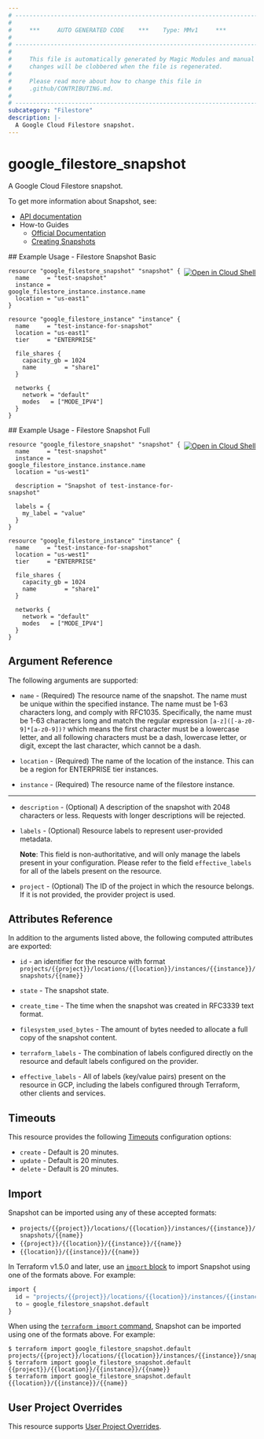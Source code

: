 ```yaml
---
# ----------------------------------------------------------------------------
#
#     ***     AUTO GENERATED CODE    ***    Type: MMv1     ***
#
# ----------------------------------------------------------------------------
#
#     This file is automatically generated by Magic Modules and manual
#     changes will be clobbered when the file is regenerated.
#
#     Please read more about how to change this file in
#     .github/CONTRIBUTING.md.
#
# ----------------------------------------------------------------------------
subcategory: "Filestore"
description: |-
  A Google Cloud Filestore snapshot.
---
```


# google_filestore_snapshot

A Google Cloud Filestore snapshot.


To get more information about Snapshot, see:

* [API documentation](https://cloud.google.com/filestore/docs/reference/rest/v1/projects.locations.instances.snapshots)
* How-to Guides
    * [Official Documentation](https://cloud.google.com/filestore/docs/snapshots)
    * [Creating Snapshots](https://cloud.google.com/filestore/docs/create-snapshots)

<div class = "oics-button" style="float: right; margin: 0 0 -15px">
  <a href="https://console.cloud.google.com/cloudshell/open?cloudshell_git_repo=https%3A%2F%2Fgithub.com%2Fterraform-google-modules%2Fdocs-examples.git&cloudshell_image=gcr.io%2Fcloudshell-images%2Fcloudshell%3Alatest&cloudshell_print=.%2Fmotd&cloudshell_tutorial=.%2Ftutorial.md&cloudshell_working_dir=filestore_snapshot_basic&open_in_editor=main.tf" target="_blank">
    <img alt="Open in Cloud Shell" src="//gstatic.com/cloudssh/images/open-btn.svg" style="max-height: 44px; margin: 32px auto; max-width: 100%;">
  </a>
</div>
## Example Usage - Filestore Snapshot Basic


```hcl
resource "google_filestore_snapshot" "snapshot" {
  name     = "test-snapshot"
  instance = google_filestore_instance.instance.name
  location = "us-east1"
}

resource "google_filestore_instance" "instance" {
  name     = "test-instance-for-snapshot"
  location = "us-east1"
  tier     = "ENTERPRISE"

  file_shares {
    capacity_gb = 1024
    name        = "share1"
  }

  networks {
    network = "default"
    modes   = ["MODE_IPV4"]
  }
}
```
<div class = "oics-button" style="float: right; margin: 0 0 -15px">
  <a href="https://console.cloud.google.com/cloudshell/open?cloudshell_git_repo=https%3A%2F%2Fgithub.com%2Fterraform-google-modules%2Fdocs-examples.git&cloudshell_image=gcr.io%2Fcloudshell-images%2Fcloudshell%3Alatest&cloudshell_print=.%2Fmotd&cloudshell_tutorial=.%2Ftutorial.md&cloudshell_working_dir=filestore_snapshot_full&open_in_editor=main.tf" target="_blank">
    <img alt="Open in Cloud Shell" src="//gstatic.com/cloudssh/images/open-btn.svg" style="max-height: 44px; margin: 32px auto; max-width: 100%;">
  </a>
</div>
## Example Usage - Filestore Snapshot Full


```hcl
resource "google_filestore_snapshot" "snapshot" {
  name     = "test-snapshot"
  instance = google_filestore_instance.instance.name
  location = "us-west1"

  description = "Snapshot of test-instance-for-snapshot"

  labels = {
    my_label = "value"
  }
}

resource "google_filestore_instance" "instance" {
  name     = "test-instance-for-snapshot"
  location = "us-west1"
  tier     = "ENTERPRISE"

  file_shares {
    capacity_gb = 1024
    name        = "share1"
  }

  networks {
    network = "default"
    modes   = ["MODE_IPV4"]
  }
}
```

## Argument Reference

The following arguments are supported:


* `name` -
  (Required)
  The resource name of the snapshot. The name must be unique within the specified instance.
  The name must be 1-63 characters long, and comply with
  RFC1035. Specifically, the name must be 1-63 characters long and match
  the regular expression `[a-z]([-a-z0-9]*[a-z0-9])?` which means the
  first character must be a lowercase letter, and all following
  characters must be a dash, lowercase letter, or digit, except the last
  character, which cannot be a dash.

* `location` -
  (Required)
  The name of the location of the instance. This can be a region for ENTERPRISE tier instances.

* `instance` -
  (Required)
  The resource name of the filestore instance.


- - -


* `description` -
  (Optional)
  A description of the snapshot with 2048 characters or less. Requests with longer descriptions will be rejected.

* `labels` -
  (Optional)
  Resource labels to represent user-provided metadata.

  **Note**: This field is non-authoritative, and will only manage the labels present in your configuration.
  Please refer to the field `effective_labels` for all of the labels present on the resource.

* `project` - (Optional) The ID of the project in which the resource belongs.
    If it is not provided, the provider project is used.


## Attributes Reference

In addition to the arguments listed above, the following computed attributes are exported:

* `id` - an identifier for the resource with format `projects/{{project}}/locations/{{location}}/instances/{{instance}}/snapshots/{{name}}`

* `state` -
  The snapshot state.

* `create_time` -
  The time when the snapshot was created in RFC3339 text format.

* `filesystem_used_bytes` -
  The amount of bytes needed to allocate a full copy of the snapshot content.

* `terraform_labels` -
  The combination of labels configured directly on the resource
   and default labels configured on the provider.

* `effective_labels` -
  All of labels (key/value pairs) present on the resource in GCP, including the labels configured through Terraform, other clients and services.


## Timeouts

This resource provides the following
[Timeouts](https://developer.hashicorp.com/terraform/plugin/sdkv2/resources/retries-and-customizable-timeouts) configuration options:

- `create` - Default is 20 minutes.
- `update` - Default is 20 minutes.
- `delete` - Default is 20 minutes.

## Import


Snapshot can be imported using any of these accepted formats:

* `projects/{{project}}/locations/{{location}}/instances/{{instance}}/snapshots/{{name}}`
* `{{project}}/{{location}}/{{instance}}/{{name}}`
* `{{location}}/{{instance}}/{{name}}`


In Terraform v1.5.0 and later, use an [`import` block](https://developer.hashicorp.com/terraform/language/import) to import Snapshot using one of the formats above. For example:

```tf
import {
  id = "projects/{{project}}/locations/{{location}}/instances/{{instance}}/snapshots/{{name}}"
  to = google_filestore_snapshot.default
}
```

When using the [`terraform import` command](https://developer.hashicorp.com/terraform/cli/commands/import), Snapshot can be imported using one of the formats above. For example:

```
$ terraform import google_filestore_snapshot.default projects/{{project}}/locations/{{location}}/instances/{{instance}}/snapshots/{{name}}
$ terraform import google_filestore_snapshot.default {{project}}/{{location}}/{{instance}}/{{name}}
$ terraform import google_filestore_snapshot.default {{location}}/{{instance}}/{{name}}
```

## User Project Overrides

This resource supports [User Project Overrides](https://registry.terraform.io/providers/hashicorp/google/latest/docs/guides/provider_reference#user_project_override).
